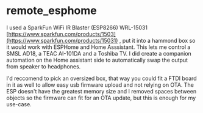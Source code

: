 # remote_esphome
I used a SparkFun WiFi IR Blaster (ESP8266)  WRL-15031 [https://www.sparkfun.com/products/1503](https://www.sparkfun.com/products/15031) , put it into a hammond box so it would work with ESPHome and Home Asssistant. This lets me control a SMSL AD18, a TEAC AI-101DA and a Toshiba TV. I did create a companion automation on the Home assistant side to automatically swap the output from speaker to headphones. 

I'd reccomend to pick an oversized box, that way you could fit a FTDI board in it as well to allow easy usb firmware upload and not relying on OTA. The ESP doesn't have the greatest memory size and I removed spaces between objects so the firmware can fit for an OTA update, but this is enough for my use-case. 
